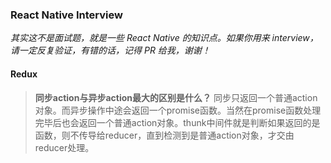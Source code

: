 ### React Native Interview

_其实这不是面试题，就是一些 React Native 的知识点。如果你用来 interview，请一定反复验证，有错的话，记得 PR 给我，谢谢！_


#### Redux
>**同步action与异步action最大的区别是什么？**
>同步只返回一个普通action对象。而异步操作中途会返回一个promise函数。当然在promise函数处理完毕后也会返回一个普通action对象。thunk中间件就是判断如果返回的是函数，则不传导给reducer，直到检测到是普通action对象，才交由reducer处理。